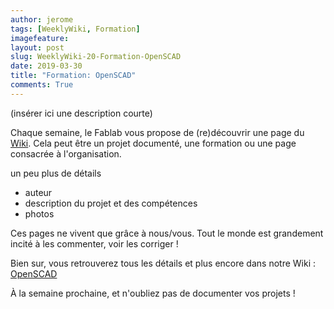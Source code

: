 ```yaml
---
author: jerome
tags: [WeeklyWiki, Formation]
imagefeature:
layout: post
slug: WeeklyWiki-20-Formation-OpenSCAD
date: 2019-03-30
title: "Formation: OpenSCAD"
comments: True
---
```


(insérer ici une description courte)

Chaque semaine, le Fablab vous propose de (re)découvrir une page du [Wiki](https://wiki.fablab-lannion.org). Cela peut être un projet documenté, une formation ou une page consacrée à l'organisation.

un peu plus de détails
* auteur
* description du projet et des compétences
* photos

Ces pages ne vivent que grâce à nous/vous. Tout le monde est grandement incité à les commenter, voir les corriger !

Bien sur, vous retrouverez tous les détails et plus encore dans notre Wiki : [OpenSCAD](https://wiki.fablab-lannion.org/index.php?title=OpenSCAD)

À la semaine prochaine, et n'oubliez pas de documenter vos projets !

